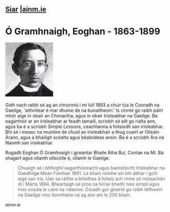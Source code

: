 [Siar](/daoine.xml) |[ainm.ie](https://www.ainm.ie/Bio.aspx?ID=517)
------------------
# Ó Gramhnaigh, Eoghan - 1863-1899

![](/pic/E_O_gramhnaigh.gif)

Gídh nach raibh sé ag an chruinniú i mí Iúil 1893 a chuir tús le Conradh na
Gaeilge, 'aithnítear é mar dhuine de na bunaitheoirí.' Is cinnte go raibh
páirt mhór aige in obair an Chonartha, agus in obair Irisleabhar na
Gaeilge. Ba eagarthóir ar an irisleabhar ar feadh tamaill, scríobh sé ailt
go rialta ann, agus ba é a scríobh *Simple Lessons*, ceachtanna a foilsíodh
san irisleabhar. Bhí sé i measc na muintire de chuid an irisleabhair a thug
cuairt ar Oileáin Árann, agus a bhailigh scéalta agus béaloideas ansin. Ba
é a scríobh Ára na Naomh san irisleabhar.

Rugadh Eoghan Ó Gramhnaigh i gceantar Bhaile Átha Buí, Contae na Mí. Ba
shagart agus ollamh ollscoile é, ollamh le Gaeilge.

> Chuaigh sé i bhfeighil eagarthóireacht agus bainistíocht Irisleabhar na
Gaedhilge Meán Fómhair 1891. Le bliain roimhe sin bhí ábhar i gcló aige san
iris. Uair sa ráithe a bhíothas á foilsiú ach rinne sé míosachán di i Márta 1894.
Bheartaigh sé prós na hirise bheith níos simplí agus níos cosúla le
caint na ndaoine. Dúradh gur ghairid go raibh léitheoirí na Gaeilge níos
líonmhaire ná ag aon am le 200 bliain.

*ainm.ie*
